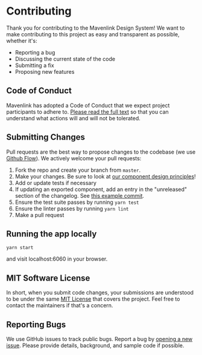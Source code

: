 # Contributing

Thank you for contributing to the Mavenlink Design System! We want to make contributing to this project as easy and transparent as possible, whether it's:

- Reporting a bug
- Discussing the current state of the code
- Submitting a fix
- Proposing new features

## Code of Conduct
Mavenlink has adopted a Code of Conduct that we expect project participants to adhere to. [Please read the full text](./code_of_conduct.md) so that you can understand what actions will and will not be tolerated.

## Submitting Changes
Pull requests are the best way to propose changes to the codebase (we use [Github Flow](https://guides.github.com/introduction/flow/index.html)). We actively welcome your pull requests:

1. Fork the repo and create your branch from `master`.
2. Make your changes. Be sure to look at [our component design principles](./principles.md)!
2. Add or update tests if necessary
3. If updating an exported component, add an entry in the "unreleased" section of the changelog. See [this example commit](https://github.com/mavenlink/design-system/commit/e0913fdbcb94b12df797a2d398d0d60e6d755b3d#diff-4ac32a78649ca5bdd8e0ba38b7006a1e).
4. Ensure the test suite passes by running `yarn test`
5. Ensure the linter passes by running `yarn lint`
6. Make a pull request

## Running the app locally

```
yarn start
```

and visit localhost:6060 in your browser.

## MIT Software License
In short, when you submit code changes, your submissions are understood to be under the same [MIT License](http://choosealicense.com/licenses/mit/) that covers the project. Feel free to contact the maintainers if that's a concern.

## Reporting Bugs
We use GitHub issues to track public bugs. Report a bug by [opening a new issue](https://github.com/mavenlink/design-system/issues/new). Please provide details, background, and sample code if possible.
